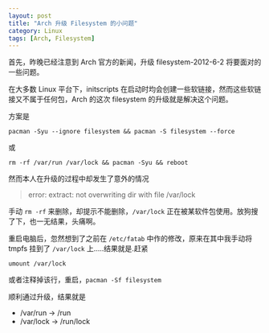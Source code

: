 ```yaml
---
layout: post
title: "Arch 升级 Filesystem 的小问题"
category: Linux
tags: [Arch, Filesystem]
---
```


首先，昨晚已经注意到 Arch 官方的新闻，升级 filesystem-2012-6-2 将要面对的一些问题。

在大多数 Linux 平台下，initscripts 在启动时均会创建一些软链接，然而这些软链接又不属于任何包，Arch 的这次 filesystem 的升级就是解决这个问题。

方案是

    pacman -Syu --ignore filesystem && pacman -S filesystem --force

或

    rm -rf /var/run /var/lock && pacman -Syu && reboot

<!-- more -->

然而本人在升级的过程中却发生了意外的情况

>error: extract: not overwriting dir with file /var/lock

手动 `rm -rf` 来删除，却提示不能删除，`/var/lock` 正在被某软件包使用。放狗搜了下，也一无结果，头痛啊。

重启电脑后，忽然想到了之前在 `/etc/fatab` 中作的修改，原来在其中我手动将 tmpfs 挂到了 `/var/lock` 上…..结果就是.赶紧

    umount /var/lock

或者注释掉该行，重启，`pacman -Sf filesystem`

顺利通过升级，结果就是

- /var/run -> /run
- /var/lock -> /run/lock
